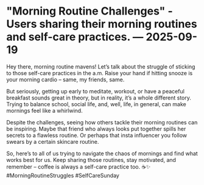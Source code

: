 # "Morning Routine Challenges" - Users sharing their morning routines and self-care practices. — 2025-09-19

Hey there, morning routine mavens! Let’s talk about the struggle of sticking to those self-care practices in the a.m. Raise your hand if hitting snooze is your morning cardio – same, my friends, same.

But seriously, getting up early to meditate, workout, or have a peaceful breakfast sounds great in theory, but in reality, it’s a whole different story. Trying to balance school, social life, and, well, life, in general, can make mornings feel like a whirlwind.

Despite the challenges, seeing how others tackle their morning routines can be inspiring. Maybe that friend who always looks put together spills her secrets to a flawless routine. Or perhaps that insta influencer you follow swears by a certain skincare routine.

So, here’s to all of us trying to navigate the chaos of mornings and find what works best for us. Keep sharing those routines, stay motivated, and remember – coffee is always a self-care practice too. ☕️✨ #MorningRoutineStruggles #SelfCareSunday